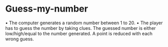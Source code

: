 # Guess-my-number

•	The computer generates a random number between 1 to 20.
•	The player has to guess the number by taking clues.  The guessed number is either low/high/equal to the number generated.  A point is reduced with each wrong guess.
